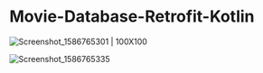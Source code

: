 # Movie-Database-Retrofit-Kotlin
![Screenshot_1586765301 | 100X100](https://user-images.githubusercontent.com/63308192/79104462-631e9c80-7d8e-11ea-8a72-0ba7da16a579.png)

![Screenshot_1586765335](https://user-images.githubusercontent.com/63308192/79104555-8ba69680-7d8e-11ea-8137-2bef2ab0e38d.png)
